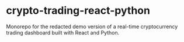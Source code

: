 # crypto-trading-react-python
Monorepo for the redacted demo version of a real-time cryptocurrency trading dashboard built with React and Python.
